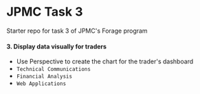 # JPMC Task 3
Starter repo for task 3 of JPMC's Forage program
#### 3. Display data visually for traders
- Use Perspective to create the chart for the trader's dashboard  
- `Technical Communications` 
- `Financial Analysis`
- `Web Applications`
